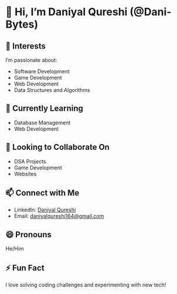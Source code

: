 # 👋 Hi, I’m Daniyal Qureshi (@Dani-Bytes)  

## 👀 Interests  
I’m passionate about:  
- Software Development  
- Game Development  
- Web Development  
- Data Structures and Algorithms  

## 🌱 Currently Learning  
- Database Management  
- Web Development  

## 💞️ Looking to Collaborate On  
- DSA Projects  
- Game Development  
- Websites  

## 📫 Connect with Me  
- LinkedIn: [Daniyal Qureshi](https://www.linkedin.com/in/daniyal-qureshi-b81016334)  
- Email: [daniyalqureshi164@gmail.com](mailto:daniyalqureshi164@gmail.com)  

## 😄 Pronouns  
He/Him  

## ⚡ Fun Fact  
I love solving coding challenges and experimenting with new tech!  

<!---
Dani-Bytes/Dani-Bytes is a ✨ special ✨ repository because its `README.md` (this file) appears on your GitHub profile.
You can click the Preview link to take a look at your changes.
--->
